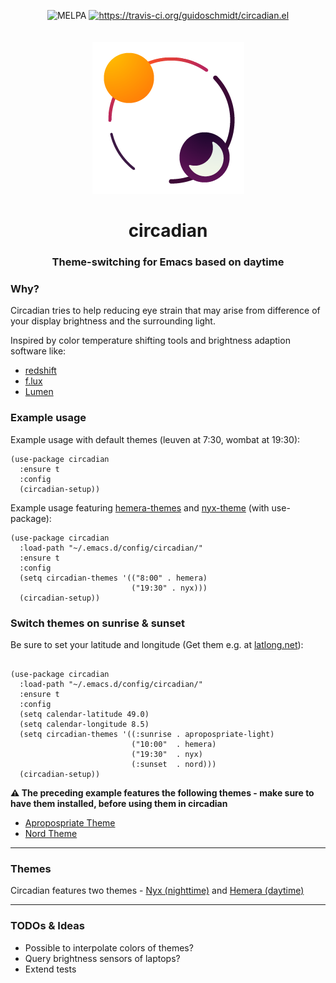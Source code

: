 <p align="center">
<img src="https://melpa.org/packages/circadian-badge.svg" alt="MELPA"/>
<a href="https://travis-ci.org/guidoschmidt/circadian.el" target="_blank">
<img src="https://travis-ci.org/guidoschmidt/circadian.el.svg?branch=v0.2.3"
     alt="https://travis-ci.org/guidoschmidt/circadian.el"/>
</a>
<br>
<br>
<br>
<img src="logo.png" alt="Logo"/>

<h1 align="center">circadian</h1>
<h3 align="center">Theme-switching for Emacs based on daytime</h3>
</p>

### Why?
Circadian tries to help reducing eye strain that may arise
from difference of your display brightness and the
surrounding light.

Inspired by color temperature shifting tools and brightness
adaption software like:
- [redshift](https://wiki.archlinux.org/index.php/Redshift)
- [f.lux](https://justgetflux.com/news/pages/mac/)
- [Lumen](https://github.com/anishathalye/lumen)

### Example usage
Example usage with default themes (leuven at 7:30, wombat at 19:30):
```elisp
(use-package circadian
  :ensure t
  :config
  (circadian-setup))
```

Example usage featuring [hemera-themes](https://github.com/GuidoSchmidt/emacs-hemera-theme)
and [nyx-theme](https://github.com/GuidoSchmidt/emacs-nyx-theme) (with use-package):

```elisp
(use-package circadian
  :load-path "~/.emacs.d/config/circadian/"
  :ensure t
  :config
  (setq circadian-themes '(("8:00" . hemera)
                           ("19:30" . nyx)))
  (circadian-setup))
```

### Switch themes on sunrise & sunset
Be sure to set your latitude and longitude (Get them e.g. at [latlong.net](https://www.latlong.net/)):
```elisp

(use-package circadian
  :load-path "~/.emacs.d/config/circadian/"
  :ensure t
  :config
  (setq calendar-latitude 49.0)
  (setq calendar-longitude 8.5)
  (setq circadian-themes '((:sunrise . apropospriate-light)
                           ("10:00"  . hemera)
                           ("19:30"  . nyx)
                           (:sunset  . nord)))
  (circadian-setup))
```

**:warning: The preceding example features the following themes - make sure to have them
installed, before using them in circadian**
- [Apropospriate Theme](https://github.com/waymondo/apropospriate-theme)
- [Nord Theme](https://github.com/arcticicestudio/nord-emacs)

---

### Themes
Circadian features two themes - [Nyx (nighttime)](https://github.com/GuidoSchmidt/emacs-nyx-theme)
and [Hemera (daytime)](https://github.com/GuidoSchmidt/emacs-hemera-theme)

---

### TODOs & Ideas
- Possible to interpolate colors of themes?
- Query brightness sensors of laptops?
- Extend tests
